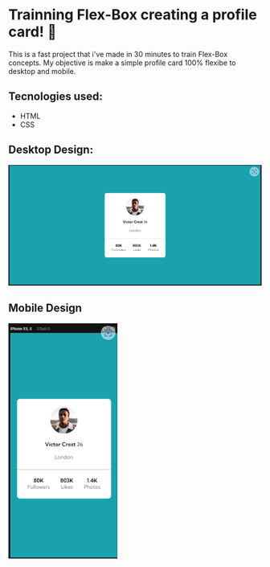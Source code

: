 # Trainning Flex-Box creating a profile card! 🚀
<p> This is a fast project that i've made in 30 minutes to train Flex-Box concepts. My objective is make a simple profile card 100% flexibe to desktop and mobile.

## Tecnologies used:
- HTML
- CSS

## Desktop Design:

<img src="design/design-desktop.png">

## Mobile Design

<img src="design/desgin-mobile.png">